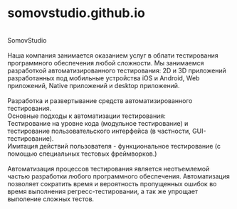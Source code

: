 # somovstudio.github.io
<br>SomovStudio
<br><br>
Наша компания занимается оказанием услуг в облати тестирования программного обеспечения любой сложности. Мы занимаемся разработкой автоматизированного тестирования: 2D и 3D приложений разработанных под мобильные устройства iOS и Android, Web приложений, Native приложений и desktop приложений.
<br><br>
Разработка и развертывание средств автоматизированного тестирования.
<br>Основные подходы к автоматизации тестирования: 
<br>Тестирование на уровне кода (модульное тестирование) и тестирование пользовательского интерфейса (в частности, GUI-тестирование).
<br>Имитация действий пользователя - функциональное тестирование (с помощью специальных тестовых фреймворков.)
<br><br>
Автоматизация процессов тестирования является неотъемлемой частью разработки любого программного обеспечения. Автоматизация позволяет сократить время и вероятность пропущенных ошибок во время выполнения регресс-тестировании, а так же упрощает выполение сложных тестов.